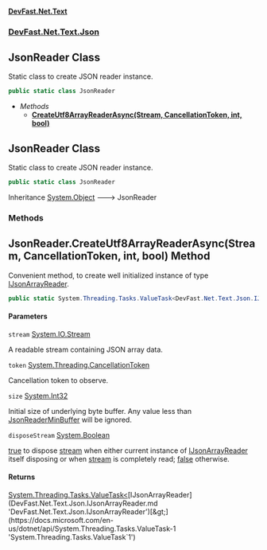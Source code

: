 #### [DevFast.Net.Text](index.md 'index')
### [DevFast.Net.Text.Json](DevFast.Net.Text.Json.md 'DevFast.Net.Text.Json')

## JsonReader Class

Static class to create JSON reader instance.

```csharp
public static class JsonReader
```
- *Methods*
  - **[CreateUtf8ArrayReaderAsync(Stream, CancellationToken, int, bool)](DevFast.Net.Text.Json.JsonReader.md#DevFast.Net.Text.Json.JsonReader.CreateUtf8ArrayReaderAsync(System.IO.Stream,System.Threading.CancellationToken,int,bool) 'DevFast.Net.Text.Json.JsonReader.CreateUtf8ArrayReaderAsync(System.IO.Stream, System.Threading.CancellationToken, int, bool)')**

## JsonReader Class

Static class to create JSON reader instance.

```csharp
public static class JsonReader
```

Inheritance [System.Object](https://docs.microsoft.com/en-us/dotnet/api/System.Object 'System.Object') &#129106; JsonReader
### Methods

<a name='DevFast.Net.Text.Json.JsonReader.CreateUtf8ArrayReaderAsync(System.IO.Stream,System.Threading.CancellationToken,int,bool)'></a>

## JsonReader.CreateUtf8ArrayReaderAsync(Stream, CancellationToken, int, bool) Method

Convenient method, to create well initialized instance of type [IJsonArrayReader](DevFast.Net.Text.Json.IJsonArrayReader.md 'DevFast.Net.Text.Json.IJsonArrayReader').

```csharp
public static System.Threading.Tasks.ValueTask<DevFast.Net.Text.Json.IJsonArrayReader> CreateUtf8ArrayReaderAsync(System.IO.Stream stream, System.Threading.CancellationToken token=default(System.Threading.CancellationToken), int size=512, bool disposeStream=false);
```
#### Parameters

<a name='DevFast.Net.Text.Json.JsonReader.CreateUtf8ArrayReaderAsync(System.IO.Stream,System.Threading.CancellationToken,int,bool).stream'></a>

`stream` [System.IO.Stream](https://docs.microsoft.com/en-us/dotnet/api/System.IO.Stream 'System.IO.Stream')

A readable stream containing JSON array data.

<a name='DevFast.Net.Text.Json.JsonReader.CreateUtf8ArrayReaderAsync(System.IO.Stream,System.Threading.CancellationToken,int,bool).token'></a>

`token` [System.Threading.CancellationToken](https://docs.microsoft.com/en-us/dotnet/api/System.Threading.CancellationToken 'System.Threading.CancellationToken')

Cancellation token to observe.

<a name='DevFast.Net.Text.Json.JsonReader.CreateUtf8ArrayReaderAsync(System.IO.Stream,System.Threading.CancellationToken,int,bool).size'></a>

`size` [System.Int32](https://docs.microsoft.com/en-us/dotnet/api/System.Int32 'System.Int32')

Initial size of underlying byte buffer. Any value less than
            [JsonReaderMinBuffer](DevFast.Net.Text.Json.JsonConst.md#DevFast.Net.Text.Json.JsonConst.JsonReaderMinBuffer 'DevFast.Net.Text.Json.JsonConst.JsonReaderMinBuffer') will be ignored.

<a name='DevFast.Net.Text.Json.JsonReader.CreateUtf8ArrayReaderAsync(System.IO.Stream,System.Threading.CancellationToken,int,bool).disposeStream'></a>

`disposeStream` [System.Boolean](https://docs.microsoft.com/en-us/dotnet/api/System.Boolean 'System.Boolean')

[true](https://docs.microsoft.com/en-us/dotnet/csharp/language-reference/builtin-types/bool 'https://docs.microsoft.com/en-us/dotnet/csharp/language-reference/builtin-types/bool') to dispose [stream](DevFast.Net.Text.Json.JsonReader.md#DevFast.Net.Text.Json.JsonReader.CreateUtf8ArrayReaderAsync(System.IO.Stream,System.Threading.CancellationToken,int,bool).stream 'DevFast.Net.Text.Json.JsonReader.CreateUtf8ArrayReaderAsync(System.IO.Stream, System.Threading.CancellationToken, int, bool).stream') when either
            current instance of [IJsonArrayReader](DevFast.Net.Text.Json.IJsonArrayReader.md 'DevFast.Net.Text.Json.IJsonArrayReader') itself disposing or
            when [stream](DevFast.Net.Text.Json.JsonReader.md#DevFast.Net.Text.Json.JsonReader.CreateUtf8ArrayReaderAsync(System.IO.Stream,System.Threading.CancellationToken,int,bool).stream 'DevFast.Net.Text.Json.JsonReader.CreateUtf8ArrayReaderAsync(System.IO.Stream, System.Threading.CancellationToken, int, bool).stream') is completely read; [false](https://docs.microsoft.com/en-us/dotnet/csharp/language-reference/builtin-types/bool 'https://docs.microsoft.com/en-us/dotnet/csharp/language-reference/builtin-types/bool') otherwise.

#### Returns
[System.Threading.Tasks.ValueTask&lt;](https://docs.microsoft.com/en-us/dotnet/api/System.Threading.Tasks.ValueTask-1 'System.Threading.Tasks.ValueTask`1')[IJsonArrayReader](DevFast.Net.Text.Json.IJsonArrayReader.md 'DevFast.Net.Text.Json.IJsonArrayReader')[&gt;](https://docs.microsoft.com/en-us/dotnet/api/System.Threading.Tasks.ValueTask-1 'System.Threading.Tasks.ValueTask`1')